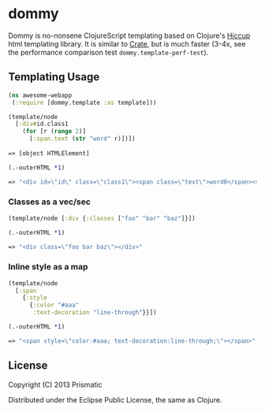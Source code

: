 # dommy

Dommy is no-nonsene ClojureScript templating based on Clojure's [Hiccup](https://github.com/weavejester/hiccup/) html templating library. It is similar to [Crate](https://github.com/ibdknox/crate), but is much faster (3-4x, see the performance comparison test <code>dommy.template-perf-test</code>). 

## Templating Usage

```clojure
(ns awesome-webapp
 (:require [dommy.template :as template]))

(template/node
  [:div#id.class1
    (for [r (range 2)] 
      [:span.text (str "word" r)])])
      
=> [object HTMLElement]

(.-outerHTML *1)

=> "<div id=\"id\" class=\"class1\"><span class=\"text\">word0</span><span class=\"text\">word1</span></div>"
```

### Classes as a vec/sec

```clojure
(template/node [:div {:classes ["foo" "bar" "baz"]}])

(.-outerHTML *1)

=> "<div class=\"foo bar baz\"></div>"
```

### Inline style as a map

```clojure
(template/node
  [:span
    {:style
      {:color "#aaa"
       :text-decoration "line-through"}}])

(.-outerHTML *1)

=> "<span style=\"color:#aaa; text-decoration:line-through;\"></span>"
```

## License

Copyright (C) 2013 Prismatic

Distributed under the Eclipse Public License, the same as Clojure.
